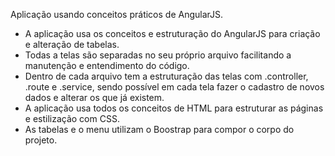 Aplicação usando conceitos práticos de AngularJS.

* A aplicação usa os conceitos e estruturação do AngularJS para criação e alteração de tabelas.
* Todas a telas são separadas no seu próprio arquivo facilitando a manutenção e entendimento do código.
* Dentro de cada arquivo tem a estruturação das telas com .controller, .route e .service, sendo possível em cada tela fazer o cadastro de novos dados e alterar os que já existem.
* A aplicação usa todos os conceitos de HTML para estruturar as páginas e estilização com CSS.
* As tabelas e o menu utilizam o Boostrap para compor o corpo do projeto.

